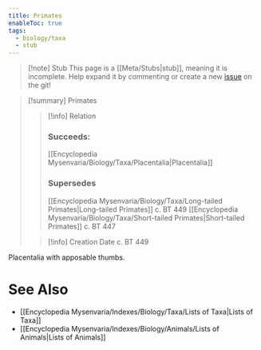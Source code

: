 ```yaml
---
title: Primates
enableToc: true
tags:
  - biology/taxa
  - stub
---
```


> [!note] Stub
> This page is a [[Meta/Stubs|stub]], meaning it is incomplete. Help expand it by commenting or create a new [issue](https://github.com/RagtimeGal/quartz--encyclopedia-mysenvaria/issues/new/choose) on the git!


> [!summary] Primates
> > [!info] Relation
> > ### Succeeds:
> > [[Encyclopedia Mysenvaria/Biology/Taxa/Placentalia|Placentalia]]
> > ### Supersedes 
> > [[Encyclopedia Mysenvaria/Biology/Taxa/Long-tailed Primates|Long-tailed Primates]] c. BT 449
> > [[Encyclopedia Mysenvaria/Biology/Taxa/Short-tailed Primates|Short-tailed Primates]] c. BT 447
>
> > [!info] Creation Date
> > c. BT 449

Placentalia with apposable thumbs.

# See Also
- [[Encyclopedia Mysenvaria/Indexes/Biology/Taxa/Lists of Taxa|Lists of Taxa]]
- [[Encyclopedia Mysenvaria/Indexes/Biology/Animals/Lists of Animals|Lists of Animals]]
